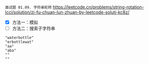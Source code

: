 
`面试题 01.09. 字符串轮转` https://leetcode.cn/problems/string-rotation-lcci/solution/zi-fu-chuan-lun-zhuan-by-leetcode-soluti-kc8z/
- [x] 方法一：模拟
- [ ] 方法二：搜索子字符串

```
"waterbottle"
"erbottlewat"
"aa"
"aba"
""
""
```

